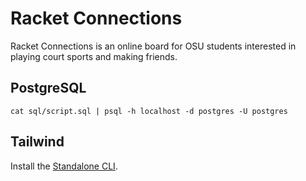 # Racket Connections

Racket Connections is an online board for OSU students interested in playing court sports and making friends.

## PostgreSQL

    cat sql/script.sql | psql -h localhost -d postgres -U postgres

## Tailwind

Install the [Standalone CLI](https://tailwindcss.com/blog/standalone-cli).
